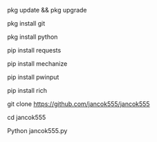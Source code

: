 pkg update && pkg upgrade

pkg install git

pkg install python

pip install requests

pip install mechanize

pip install pwinput

pip install rich

git clone https://github.com/jancok555/jancok555

cd jancok555

Python jancok555.py
